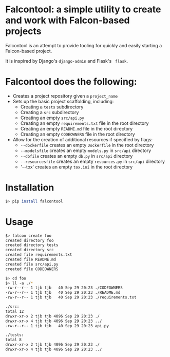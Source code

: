 # Falcontool: a simple utility to create and work with Falcon-based projects

Falcontool is an attempt to provide tooling for quickly and easily starting a Falcon-based project.
 
It is inspired by Django's `django-admin` and Flask's ` flask`.

# Falcontool does the following:
- Creates a project repository given a `project_name`
- Sets up the basic project scaffolding, including:
  - Creating a `tests` subdirectory
  - Creating a `src` subdirectory
  - Creating an empty `src/api.py`
  - Creating an empty `requirements.txt` file in the root directory
  - Creating an empty `README.md` file in the root directory
  - Creating an empty `CODEOWNERS` file in the root directory
- Allow for the creation of additional resources if specified by flags:
  - `--dockerfile` creates an empty `Dockerfile` in the root directory
  - `--modelsfile` creates an empty `models.py` in `src/api` directory
  - `--dbfile` creates an empty `db.py` in `src/api` directory
  - `--resourcesfile` creates an empty `resources.py` in `src/api` directory
  - '--tox' creates an empty `tox.ini` in the root directory
  
# Installation
```sh
$> pip install falcontool
```

# Usage
```sh
$> falcon create foo
created directory foo
created directory tests
created directory src
created file requirements.txt
created file README.md
created file src/api.py
created file CODEOWNERS

$> cd foo
$> ll -a ./*
-rw-r--r-- 1 tjb tjb   40 Sep 29 20:23 ./CODEOWNERS
-rw-r--r-- 1 tjb tjb   40 Sep 29 20:23 ./README.md
-rw-r--r-- 1 tjb tjb   40 Sep 29 20:23 ./requirements.txt

./src:
total 12
drwxr-xr-x 2 tjb tjb 4096 Sep 29 20:23 ./
drwxr-xr-x 4 tjb tjb 4096 Sep 29 20:23 ../
-rw-r--r-- 1 tjb tjb   40 Sep 29 20:23 api.py

./tests:
total 8
drwxr-xr-x 2 tjb tjb 4096 Sep 29 20:23 ./
drwxr-xr-x 4 tjb tjb 4096 Sep 29 20:23 ../
```


